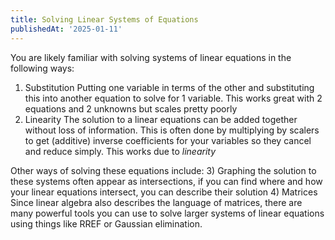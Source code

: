 ```yaml
---
title: Solving Linear Systems of Equations
publishedAt: '2025-01-11'
---
```


You are likely familiar with solving systems of linear equations in the following ways:

1) Substitution
Putting one variable in terms of the other and substituting this into another equation to solve for 1 variable. This works great with 2 equations and 2 unknowns but scales pretty poorly
2) Linearity
The solution to a linear equations can be added together without loss of information. This is often done by multiplying by scalers to get (additive) inverse coefficients for your variables so they cancel and reduce simply. 
This works due to *linearity*

Other ways of solving these equations include:
3) Graphing
the solution to these systems often appear as intersections, if you can find where and how your linear equations intersect, you can describe their solution
4) Matrices
Since linear algebra also describes the language of matrices, there are many powerful tools you can use to solve larger systems of linear equations using things like RREF or Gaussian elimination.
